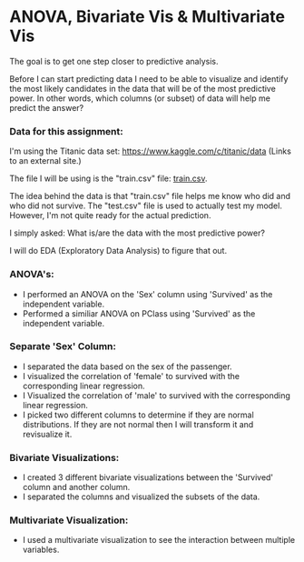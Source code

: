 # ANOVA, Bivariate Vis & Multivariate Vis
The goal is to get one step closer to predictive analysis.

Before I can start predicting data I need to be able to visualize and identify the most likely candidates in the data 
that will be of the most predictive power. In other words, which columns (or subset) of data will help me predict the answer?

### Data for this assignment:

I'm using the Titanic data set: https://www.kaggle.com/c/titanic/data (Links to an external site.)

The file I will be using is the "train.csv" file: [train.csv](</Downloads/train.csv "Title">).

The idea behind the data is that "train.csv" file helps me know who did and who did not survive. The "test.csv" file is used to 
actually test my model. However, I'm not quite ready for the actual prediction.

I simply asked: What is/are the data with the most predictive power?

I will do EDA (Exploratory Data Analysis) to figure that out.


### ANOVA's:

* I performed an ANOVA on the 'Sex' column using 'Survived' as the independent variable.
* Performed a similiar ANOVA on PClass using 'Survived' as the independent variable.

### Separate 'Sex' Column:

* I separated the data based on the sex of the passenger.
* I visualized the correlation of 'female' to survived with the corresponding 
linear regression.
* I Visualized the correlation of 'male' to survived with the corresponding linear 
regression.
* I picked two different columns to determine if they are normal distributions. If they are not normal then I will transform it and revisualize it. 

### Bivariate Visualizations:

* I created 3 different bivariate visualizations between the 'Survived' column and another column.
* I separated the columns and visualized the subsets of the data.

### Multivariate Visualization:

* I used a multivariate visualization to see the interaction between multiple variables. 



